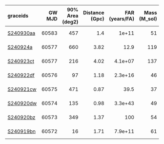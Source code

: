| graceids                                                          |   GW MJD |   90% Area (deg2) |   Distance (Gpc) |   FAR (years/FA) |   Mass (M_sol) | gcnids                                                                      | triggered   |
|:------------------------------------------------------------------|---------:|------------------:|-----------------:|-----------------:|---------------:|:----------------------------------------------------------------------------|:------------|
| [S240930aa](https://gracedb.ligo.org/superevents/S240930aa/view/) |    60583 |               457 |             1.4  |          1e+11   |             51 | [2024-09-30T04:00:00](https://fritz.science/gcn_events/2024-09-30T04:00:00) | False       |
| [S240924a](https://gracedb.ligo.org/superevents/S240924a/view/)   |    60577 |               660 |             3.82 |         12.9     |            119 | [2024-09-24T00:03:17](https://fritz.science/gcn_events/2024-09-24T00:03:17) | False       |
| [S240923ct](https://gracedb.ligo.org/superevents/S240923ct/view/) |    60577 |               216 |             4.02 |          4.1e+07 |            137 | [2024-09-23T20:40:06](https://fritz.science/gcn_events/2024-09-23T20:40:06) | True        |
| [S240922df](https://gracedb.ligo.org/superevents/S240922df/view/) |    60576 |                97 |             1.18 |          2.3e+16 |             46 | [2024-09-22T14:21:06](https://fritz.science/gcn_events/2024-09-22T14:21:06) | False       |
| [S240921cw](https://gracedb.ligo.org/superevents/S240921cw/view/) |    60575 |               471 |             0.87 |         39.5     |             37 | [2024-09-21T20:18:36](https://fritz.science/gcn_events/2024-09-21T20:18:36) | False       |
| [S240920dw](https://gracedb.ligo.org/superevents/S240920dw/view/) |    60574 |               135 |             0.98 |          3.3e+43 |             49 | [2024-09-20T12:40:25](https://fritz.science/gcn_events/2024-09-20T12:40:25) | False       |
| [S240920bz](https://gracedb.ligo.org/superevents/S240920bz/view/) |    60573 |               349 |             1.37 |        100       |             54 | [2024-09-20T07:34:24](https://fritz.science/gcn_events/2024-09-20T07:34:24) | True        |
| [S240919bn](https://gracedb.ligo.org/superevents/S240919bn/view/) |    60572 |                16 |             1.71 |          7.9e+11 |             61 | [2024-09-19T06:15:59](https://fritz.science/gcn_events/2024-09-19T06:15:59) | True        |